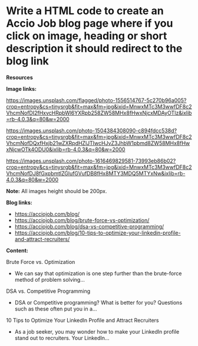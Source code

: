 # Write a HTML code to create an Accio Job blog page where if you click on image, heading or short description it should redirect to the blog link

**Resources**

**Image links:**

https://images.unsplash.com/flagged/photo-1556514767-5c270b96a005?crop=entropy&cs=tinysrgb&fit=max&fm=jpg&ixid=MnwxMTc3M3wwfDF8c2VhcmNofDI2fHxvcHRpbWl6YXRpb258ZW58MHx8fHwxNjcxMDAyOTIz&ixlib=rb-4.0.3&q=80&w=2000 

https://images.unsplash.com/photo-1504384308090-c894fdcc538d?crop=entropy&cs=tinysrgb&fit=max&fm=jpg&ixid=MnwxMTc3M3wwfDF8c2VhcmNofDQxfHxjb21wZXRpdHZlJTIwcHJvZ3JhbW1pbmd8ZW58MHx8fHwxNjcwOTk4ODU0&ixlib=rb-4.0.3&q=80&w=2000 

https://images.unsplash.com/photo-1616469829581-73993eb86b02?crop=entropy&cs=tinysrgb&fit=max&fm=jpg&ixid=MnwxMTc3M3wwfDF8c2VhcmNofDJ8fGxpbmtlZGlufGVufDB8fHx8MTY3MDQ5MTYxNw&ixlib=rb-4.0.3&q=80&w=2000 

**Note:** All images height should be 200px.

**Blog links:**

- https://acciojob.com/blog/ 
- https://acciojob.com/blog/brute-force-vs-optimization/ 
- https://acciojob.com/blog/dsa-vs-competitive-programming/ 
- https://acciojob.com/blog/10-tips-to-optimize-your-linkedin-profile-and-attract-recruiters/ 

**Content:**

Brute Force vs. Optimization

- We can say that optimization is one step further than the brute-force method of problem solving…

DSA vs. Competitive Programming

- DSA or Competitive programming? What is better for you? Questions such as these often put you in a…

10 Tips to Optimize Your LinkedIn Profile and Attract Recruiters

- As a job seeker, you may wonder how to make your LinkedIn profile stand out to recruiters. Your LinkedIn…
